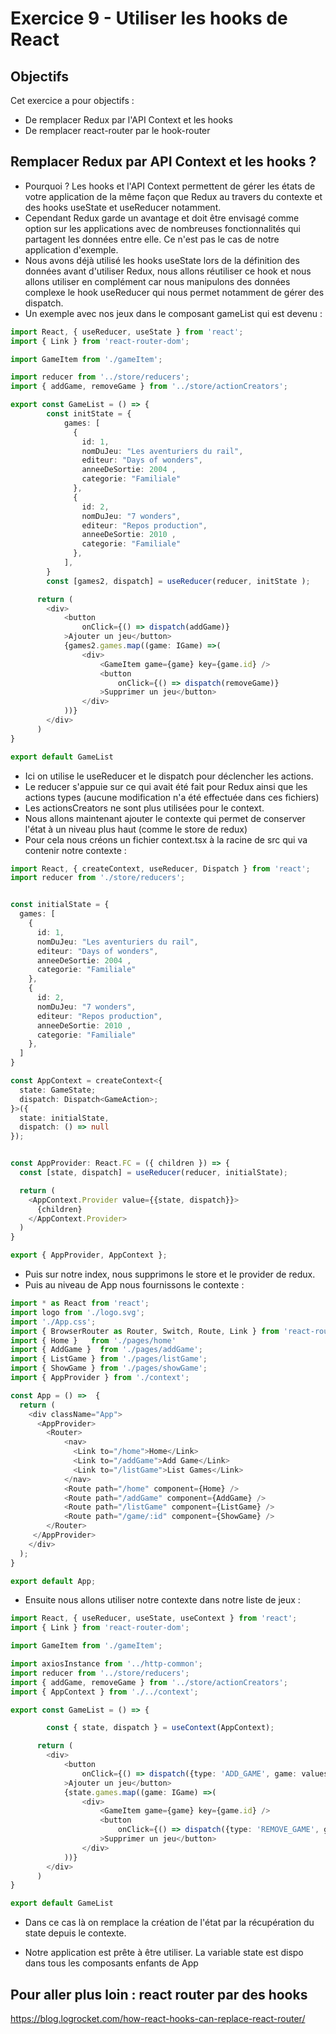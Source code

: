 # Exercice 9 - Utiliser les hooks de React

## Objectifs

Cet exercice a pour objectifs :
* De remplacer Redux par l'API Context et les hooks
* De remplacer react-router par le hook-router

## Remplacer Redux par API Context et les hooks ?
* Pourquoi ? Les hooks et l'API Context permettent de gérer les états de votre application de la même façon que Redux au travers du contexte et des hooks useState et  useReducer notamment. 
* Cependant Redux garde un avantage et doit être envisagé comme option sur les applications avec de nombreuses fonctionnalités qui partagent les données entre elle. Ce n'est pas le cas de notre application d'exemple.
* Nous avons déjà utilisé les hooks useState lors de la définition des données avant d'utiliser Redux, nous allons réutiliser ce hook et nous allons utiliser en complément car nous manipulons des données complexe le hook useReducer qui nous permet notamment de gérer des dispatch.
* Un exemple avec nos jeux dans le composant gameList qui est devenu :
```typescript 
import React, { useReducer, useState } from 'react';
import { Link } from 'react-router-dom';

import GameItem from './gameItem';

import reducer from '../store/reducers';
import { addGame, removeGame } from '../store/actionCreators';

export const GameList = () => {
        const initState = {
            games: [
              {
                id: 1,
                nomDuJeu: "Les aventuriers du rail", 
                editeur: "Days of wonders", 
                anneeDeSortie: 2004 , 
                categorie: "Familiale"
              },
              {
                id: 2,
                nomDuJeu: "7 wonders", 
                editeur: "Repos production", 
                anneeDeSortie: 2010 , 
                categorie: "Familiale" 
              },
            ],
        }
        const [games2, dispatch] = useReducer(reducer, initState );

      return (
        <div>
            <button
                onClick={() => dispatch(addGame)}
            >Ajouter un jeu</button>
            {games2.games.map((game: IGame) =>(
                <div>
                    <GameItem game={game} key={game.id} />
                    <button
                        onClick={() => dispatch(removeGame)}
                    >Supprimer un jeu</button>
                </div>
            ))}
        </div>
      )
}

export default GameList
```
* Ici on utilise le useReducer et le dispatch pour déclencher les actions.
* Le reducer s'appuie sur ce qui avait été fait pour Redux ainsi que les actions types (aucune modification n'a été effectuée dans ces fichiers)
* Les actionsCreators ne sont plus utilisées pour le context. 
* Nous allons maintenant ajouter le contexte qui permet de conserver l'état à un niveau plus haut (comme le store de redux)
* Pour cela nous créons un fichier context.tsx à la racine de src qui va contenir notre contexte : 
```typescript
import React, { createContext, useReducer, Dispatch } from 'react';
import reducer from './store/reducers';


const initialState = {
  games: [
    {
      id: 1,
      nomDuJeu: "Les aventuriers du rail", 
      editeur: "Days of wonders", 
      anneeDeSortie: 2004 , 
      categorie: "Familiale"
    },
    {
      id: 2,
      nomDuJeu: "7 wonders", 
      editeur: "Repos production", 
      anneeDeSortie: 2010 , 
      categorie: "Familiale" 
    },
  ]
}

const AppContext = createContext<{
  state: GameState;
  dispatch: Dispatch<GameAction>;
}>({
  state: initialState,
  dispatch: () => null
});


const AppProvider: React.FC = ({ children }) => {
  const [state, dispatch] = useReducer(reducer, initialState);

  return (
    <AppContext.Provider value={{state, dispatch}}>
      {children}
    </AppContext.Provider>
  )
}

export { AppProvider, AppContext };
```
* Puis sur notre index, nous supprimons le store et le provider de redux.
* Puis au niveau de App nous fournissons le contexte : 
```typescript
import * as React from 'react';
import logo from './logo.svg';
import './App.css';
import { BrowserRouter as Router, Switch, Route, Link } from 'react-router-dom';
import { Home }   from './pages/home'
import { AddGame }  from './pages/addGame';
import { ListGame } from './pages/listGame';
import { ShowGame } from './pages/showGame';
import { AppProvider } from './context';

const App = () =>  {
  return (
    <div className="App">
      <AppProvider>
        <Router>
            <nav>
              <Link to="/home">Home</Link>
              <Link to="/addGame">Add Game</Link>
              <Link to="/listGame">List Games</Link>
            </nav>
            <Route path="/home" component={Home} />
            <Route path="/addGame" component={AddGame} />
            <Route path="/listGame" component={ListGame} />
            <Route path="/game/:id" component={ShowGame} />
        </Router>
     </AppProvider>
    </div>
  );
}

export default App;

```
* Ensuite nous allons utiliser notre contexte dans notre liste de jeux : 
```typescript
import React, { useReducer, useState, useContext } from 'react';
import { Link } from 'react-router-dom';

import GameItem from './gameItem';

import axiosInstance from '../http-common';
import reducer from '../store/reducers';
import { addGame, removeGame } from '../store/actionCreators';
import { AppContext } from './../context';

export const GameList = () => {

        const { state, dispatch } = useContext(AppContext);

      return (
        <div>
            <button
                onClick={() => dispatch({type: 'ADD_GAME', game: values})}
            >Ajouter un jeu</button>
            {state.games.map((game: IGame) =>(
                <div>
                    <GameItem game={game} key={game.id} />
                    <button
                        onClick={() => dispatch({type: 'REMOVE_GAME', game: values})}
                    >Supprimer un jeu</button>
                </div>
            ))}
        </div>
      )
}

export default GameList
```
* Dans ce cas là on remplace la création de l'état par la récupération du state depuis le contexte.

* Notre application est prête à être utiliser. La variable state est dispo dans tous les composants enfants de App

## Pour aller plus loin :  react router par des hooks

https://blog.logrocket.com/how-react-hooks-can-replace-react-router/
